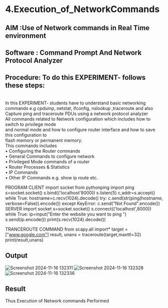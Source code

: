 # 4.Execution_of_NetworkCommands
## AIM :Use of Network commands in Real Time environment
## Software : Command Prompt And Network Protocol Analyzer
## Procedure: To do this EXPERIMENT- follows these steps:
<BR>
In this EXPERIMENT- students have to understand basic networking commands e.g cpdump, netstat, ifconfig, nslookup ,traceroute and also Capture ping and traceroute PDUs using a network protocol analyzer 
<BR>
All commands related to Network configuration which includes how to switch to privilege mode
<BR>
and normal mode and how to configure router interface and how to save this configuration to
<BR>
flash memory or permanent memory.
<BR>
This commands includes
<BR>
• Configuring the Router commands
<BR>
• General Commands to configure network
<BR>
• Privileged Mode commands of a router 
<BR>
• Router Processes & Statistics
<BR>
• IP Commands
<BR>
• Other IP Commands e.g. show ip route etc.
<BR>

PROGRAM 
CLIENT 
    import socket 
    from pythonping import ping 
    s=socket.socket() 
    s.bind(('localhost'8000)) 
    s.listen(5) 
    c,addr=s.accept() 
    while True: 
        hostname=c.recv(1024).decode() 
    try: 
        c.send(str(ping(hostname, verbose=False)).encode()) 
    except KeyError: 
        c.send("Not Found".encode())
   SERVER 
   import socket 
   s=socket.socket() 
   s.connect(('localhost',8000)) 
   while True: 
       ip=input("Enter the website you want to ping ") 
       s.send(ip.encode()) 
       print(s.recv(1024).decode())

TRANCEROUTE COMMAND
          from scapy.all import* 
      target = ["www.google.com"] 
      result, unans = traceroute(target,maxttl=32) 
      print(result,unans)
## Output
![Screenshot 2024-11-16 132311](https://github.com/user-attachments/assets/5b877c8f-8e29-43f1-b2ce-b1d6fa486fe6)
![Screenshot 2024-11-16 132328](https://github.com/user-attachments/assets/b929ce61-650a-427f-b10c-f4056c312ba4)
![Screenshot 2024-11-16 132336](https://github.com/user-attachments/assets/dbd5e2a2-ac06-4b14-9bde-7c216ba1b678)

## Result
Thus Execution of Network commands Performed 

